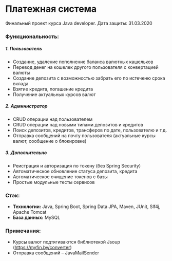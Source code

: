 # Платежная система
Финальный проект курса Java developer. Дата защиты: 31.03.2020

### Функциональность:
##### 1. Пользователь
* Создание, удаление пополнение баланса валютных кашельков
* Перевод денег на кошелек другого пользователя с конвертацией валюты
* Создание депозита с возможностью забрать его по истеченю срока вклада
* Взятие кредита, погашение кредита
* Получение актуальных курсов валют

##### 2. Администратор
* CRUD операции над пользователем
* СRUD операции над новыми типами депозитов и кредитов
* Поиск депозитов, кредитов, трансферов по дате, пользователю и т.д.
* Отправка сообщений на почту пользователя (актуальные курсы валют, сообщение о блокировке)

##### 3. Дополнительно
* Реистрация и авторизация по токену (без Spring Security)
* Автоматическое обновление статуса депозита, кредита
* Автоматическое очищение токенов с базы
* Простые модульные тесты сервисов

### Стэк:
* **Технологии:** Java, Spring Boot, Spring Data JPA, Maven, JUnit, Slf4j, Apache Tomcat
* **База данных:** MySQL

### Примечания:
* Курсы валют подтягиваются библиотекой Jsoup (https://myfin.by/converter)
* Отправка сообщений – JavaMailSender
